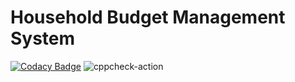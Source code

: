 # Household Budget Management System
[![Codacy Badge](https://app.codacy.com/project/badge/Grade/731f9c2a564f4025bc8a9f705ce5c5cc)](https://www.codacy.com/gh/Sagar-Mohan-Jadhav/stepin104280/dashboard?utm_source=github.com&amp;utm_medium=referral&amp;utm_content=Sagar-Mohan-Jadhav/stepin104280&amp;utm_campaign=Badge_Grade)
![cppcheck-action](https://github.com/Sagar-Mohan-Jadhav/stepin104280/workflows/cppcheck-action/badge.svg)
